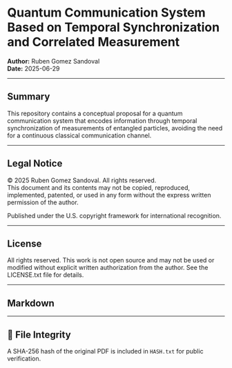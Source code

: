 # Quantum Communication System Based on Temporal Synchronization and Correlated Measurement

**Author:** Ruben Gomez Sandoval   
**Date:** 2025-06-29

---

## Summary

This repository contains a conceptual proposal for a quantum communication system that encodes information through temporal synchronization of measurements of entangled particles, avoiding the need for a continuous classical communication channel.

---

## Legal Notice

© 2025 Ruben Gomez Sandoval. All rights reserved.  
This document and its contents may not be copied, reproduced, implemented, patented, or used in any form without the express written permission of the author.

Published under the U.S. copyright framework for international recognition.

---

## License

All rights reserved. This work is not open source and may not be used or modified without explicit written authorization from the author. See the LICENSE.txt file for details.

---

## Markdown

---

## 🔐 File Integrity

A SHA-256 hash of the original PDF is included in `HASH.txt` for public verification.

